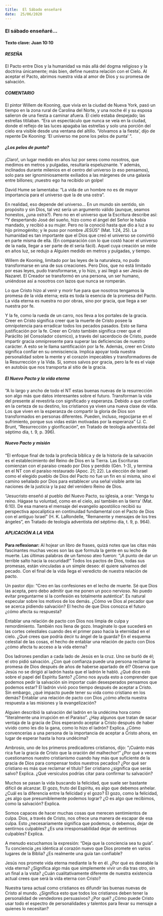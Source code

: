 ```yaml
---
title:  El Sábado enseñaré
date:  25/06/2020
---
```


### El sábado enseñaré...

#### Texto clave: Juan 10:10

##### RESEÑA

El Pacto entre Dios y la humanidad va más allá del dogma religioso y la doctrina únicamente; más bien, define nuestra relación con el Cielo. Al aceptar el Pacto, abrimos nuestra vida al amor de Dios y su promesa de salvación.

##### COMENTARIO

El pintor Willem de Kooning, que vivía en la ciudad de Nueva York, pasó un tiempo en la zona rural de Carolina del Norte, y una noche él y su esposa salieron de una fiesta a caminar afuera. El cielo estaba despejado; las estrellas titilaban. “Era un espectáculo que nunca se veía en la ciudad, donde el reflejo de las luces apagaba las estrellas y solo una porción del cielo era visible desde una ventana del altillo. ‘Volvamos a la fiesta’, dijo de repente De Kooning: ‘El universo me pone los pelos de punta’ ”.

##### ¿Los pelos de punta?

¡Claro!, un lugar medido en años luz por seres como nosotros, que medimos en metros y pulgadas, resultaría espeluznante. Y además, inclinados durante milenios en el centro del universo (o eso pensamos), solo para ser ignominiosamente exiliados a las márgenes de una galaxia entre billones; ¡nuestro ego ha recibido un golpe!

David Hume se lamentaba: “La vida de un hombre no es de mayor importancia para el universo que la de una ostra”.

En realidad, eso depende del universo... En un mundo sin sentido, sin propósito y sin Dios, tal vez sería un argumento válido (aunque, seamos honestos, ¿una ostra?). Pero no en el universo que la Escritura describe así: “Y despertando José del sueño, hizo como el ángel del Señor le había mandado, y recibió a su mujer. Pero no la conoció hasta que dio a luz a su hijo primogénito; y le puso por nombre JESÚS” (Mat. 1:24, 25). La humanidad es tan importante que el Dios que creó el universo se convirtió en parte misma de ella. (En comparación con lo que costó hacer el universo de la nada, llegar a ser parte de él sería fácil). Aquel cuya creación se mide en años luz, se redujo a Alguien medido en metros y pulgadas, y tiempo.

Willem de Kooning, limitado por las leyes de la naturaleza, no pudo transformarse en una de sus creaciones. Pero Dios, que no está limitado por esas leyes, pudo transformarse, y lo hizo, y así llegó a ser Jesús de Nazaret. El Creador se transformó en una persona, un ser humano, uniéndose así a nosotros con lazos que nunca se romperán.

Lo que Cristo hizo al venir y morir fue para que nosotros tengamos la promesa de la vida eterna; esta es toda la esencia de la promesa del Pacto. La vida eterna es nuestra no por obras, sino por gracia, que llega a ser nuestra por fe.

Y la fe, como la rueda de un carro, nos lleva a los portales de la gracia. Creer en Cristo significa creer que la muerte de Cristo posee la omnipotencia para erradicar todos los pecados pasados. Esto se llama justificación por la fe. Creer en Cristo también significa creer que el Paráclito (el Consolador cósmico), a través del sacerdocio de Cristo, puede impartir gracia omnipresente para superar las deficiencias de nuestro carácter. A esto se le llama santificación por la fe. Además, creer en Cristo significa confiar en su omnisciencia. Implica apoyar toda nuestra personalidad sobre la mente y el corazón impecables y transformadores de la Resurrección y la Vida. Sí, somos salvos por gracia, pero la fe es el viaje en autobús que nos transporta al sitio de la gracia.

##### El Nuevo Pacto y la vida eterna

“A lo largo y ancho de todo el NT estas buenas nuevas de la resurrección son algo más que datos interesantes sobre el futuro. Transforman la vida del presente al revestirla con significado y esperanza. Debido a que confían en la certeza de su destino, los cristianos ya viven una nueva clase de vida. Los que viven en la esperanza de compartir la gloria de Dios son transformados en personas diferentes. Pueden, incluso, regocijarse en el sufrimiento, porque sus vidas están motivadas por la esperanza” (J. C. Brunt, “Resurrección y glorificación”, en Tratado de teología adventista del séptimo día, t. 9, p. 396).

##### Nuevo Pacto y misión

“El enfoque final de toda la profecía bíblica y de la historia de la salvación es el establecimiento del Reino de Dios en la Tierra. Las Escrituras comienzan con el paraíso creado por Dios y perdido (Gén. 1-3), y termina en el NT con el paraíso restaurado (Apoc. 21; 22). La elección de Israel como el elegido pueblo de Dios del Pacto no fue un fin en sí misma, sino el camino señalado por Dios para establecer una señal visible ante las naciones de la justicia y la paz del venidero Reino de Dios.

“Jesucristo enseñó al pueblo del Nuevo Pacto, su iglesia, a orar: ‘Venga tu reino. Hágase tu voluntad, como en el cielo, así también en la tierra’ (Mat. 6:10). De esa manera el mensaje del evangelio apostólico recibió su perspectiva apocalíptica en continuidad fundamental con el Pacto de Dios con el antiguo Israel” (H. K. LaRondelle, “Remanente y mensajes de los tres ángeles”, en Tratado de teología adventista del séptimo día, t. 9, p. 964).

##### APLICACIÓN A LA VIDA

**Para reflexionar:**  Al hojear un libro de frases, quizá notes que las citas más fascinantes muchas veces son las que formula la gente en su lecho de muerte. Las últimas palabras de un famoso ateo fueron: “¡A punto de dar un terrible salto hacia la oscuridad!” Todos los pactos de Dios, todas sus promesas, están vinculadas a un simple deseo: él quiere salvarnos del pecado. Con el final de la vida llega el veredicto de nuestra relación de pacto.

Un pastor dijo: “Creo en las confesiones en el lecho de muerte. Sé que Dios las acepta, pero debo admitir que me ponen un poco nervioso. No puedo evitar preguntarme si la confesión es totalmente auténtica”. Es natural especular sobre los motivos de los demás. ¿Cómo ve Dios al pecador que se acerca pidiendo salvación? El hecho de que Dios conozca el futuro ¿cómo afecta su respuesta?

Entablar una relación de pacto con Dios nos limpia de culpa y remordimiento. También nos llena de gozo. Imagínate lo que sucederá en las cortes celestiales cuando des el primer paso hacia la eternidad en el cielo. ¿Qué crees que podría decir tu ángel de la guarda? En el esquema celestial de las cosas, el hecho de entablar una relación de pacto con Dios ¿cómo afecta tu acceso a la vida eterna?

Dos ladrones pendían a cada lado de Jesús en la cruz. Uno se burló de él; el otro pidió salvación. ¿Con qué confianza puede una persona reclamar la promesa de Dios después de años de haberse apartado de él? Observa que Jesús no se dirigió al ladrón hasta que el ladrón le habló. ¿Qué dice esto sobre el papel del Espíritu Santo? ¿Cómo nos ayuda esto a comprender que podemos pedir la salvación sin importar cuán desesperados pensamos que podemos estar? El ladrón vivió poco tiempo después de aceptar a Cristo. Sin embargo, ¿qué impacto puede tener su vida como cristiano en los demás? Entablar una relación de pacto con Dios ¿cómo afecta nuestra respuesta a las misiones y la evangelización?

Alguien describió la salvación del ladrón en la undécima hora como “literalmente una irrupción en el Paraíso”. ¿Hay algunos que tratan de sacar ventaja de la gracia de Dios esperando aceptar a Cristo después de haber vivido como les dio la gana, como lo hizo el ladrón? Explica. ¿Cómo convencerías a una persona de la importancia de aceptar a Cristo ahora, en lugar de esperar hasta la hora undécima?

Ambrosio, uno de los primeros predicadores cristianos, dijo: “¡Cuánto más rica fue la gracia de Cristo que la oración del malhechor!” ¿Por qué a veces cuestionamos nuestro cristianismo cuando hay más que suficiente de la gracia de Dios para compensar todos nuestros pecados? ¿Por qué ser cristiano es más que reclamar el título? Ser cristiano ¿significa que serás salvo? Explica. ¿Qué versículos podrías citar para confirmar tu salvación?

Muchos se pasan la vida buscando la felicidad, que suele ser bastante difícil de alcanzar. El gozo, fruto del Espíritu, es algo que debemos anhelar. ¿Cuál es la diferencia entre la felicidad y el gozo? El gozo, como la felicidad, ¿es algo que presumiblemente podemos lograr? ¿O es algo que recibimos, como la salvación? Explica.

Somos capaces de hacer muchas cosas que merecen sentimientos de culpa. Dios, a través de Cristo, nos ofrece una manera de escapar de esa culpa. Esto ¿necesariamente significa que podemos, o debemos, dejar de sentirnos culpables? ¿Es una irresponsabilidad dejar de sentirnos culpables? Explica.

A menudo escuchamos la expresión: “Deja que la conciencia sea tu guía”. Tu conciencia ¿es idéntica al corazón nuevo que Dios promete en varios lugares de la Biblia? ¿Es realmente una guía tan confiable?

Jesús nos promete vida eterna mediante la fe en él. ¿Por qué es deseable la vida eterna? ¿Significa algo más que simplemente vivir un día tras otro, sin un final a la vista? ¿Cuán cualitativamente diferente de nuestra existencia actual crees que será la vida eterna con Cristo?

Nuestra tarea actual como cristianos es difundir las buenas nuevas de Cristo al mundo. ¿Significa esto que todos los cristianos deben tener la personalidad de vendedores persuasivos? ¿Por qué? ¿Cómo puede Cristo usar todo el espectro de personalidades y talentos para llevar su mensaje a quienes lo necesitan?